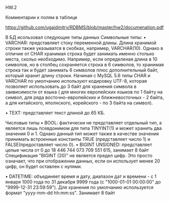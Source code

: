 HW.2 

Комментарии к полям в таблице

https://github.com/ugaidmitry/RDBMS/blob/master/hw2/documenation.pdf

В БД исользовал следующие типы данных
Символьные типы:
•	VARCHAR: представляет стоку переменной длины.
Длина хранимой строки также указыватся в скобках, например, VARCHAR(10). Однако в отличие от CHAR хранимая строка будет занимать именно столько места, скольо необходимо. Например, если определеная длина в 10 символов, но в столбец сохраняется строка в 6 символов, то хранимая строка так и будет занимать 6 символов плюс дополнительный байт, который хранит длину строки.
Начиная с MySQL 5.6 типы CHAR и VARCHAR по умолчанию используют кодировку UTF-8, которая позволяет использовать до 3 байт для хранения символа в заивисимости от языка ( для многих европейских языков по 1 байту на символ, для ряда восточно-европейских и ближневосточных - 2 байта, а для китайского, яполнского, корейского - по 3 байта на символ).

•	TEXT: представляет текст длиной до 65 КБ.

Числовые типы
•	BOOL: фактически не представляет отдельный тип, а является лишь псевдонимом для типа TINYINT(1) и может хранить два значения 0 и 1. Однако данный тип может также в качестве значения принимать встроенные константы TRUE (представляет число 1) и FALSE(предоставляет число 0).
•	BIGINT UNSIGNED: представляет целые числа от 0 до 18 446 744 073 709 551 615, занимает 8 байт
Спецификация "BIGINT (20)" не является предел цифр. Это просто означает, что при отображении данных, если он использует менее 20 цифр, он будет оставлен с нулями.

•	DATETIME: объединяет время и дату, диапазон дат и времени - с 1 января 1000 года по 31 декабря 9999 года (с "1000-01-01 00:00:00" до "9999-12-31 23:59:59"). Для хранения по умолчанию используется формат "yyyy-mm-dd hh:mm:ss". Занимает 8 байт

